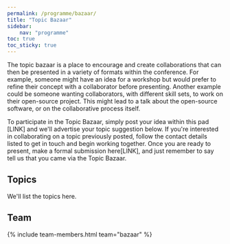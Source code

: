 ```yaml
---
permalink: /programme/bazaar/
title: "Topic Bazaar"
sidebar:
    nav: "programme"
toc: true
toc_sticky: true
---
```


The topic bazaar is a place to encourage and create collaborations that can then be presented in a variety of formats within the conference. 
For example, someone might have an idea for a workshop but would prefer to refine their concept with a collaborator before presenting.
Another example could be someone wanting collaborators, with different skill sets, to work on their open-source project. This might lead to a talk about the open-source software, or on the collaborative process itself.

 
To participate in the Topic Bazaar, simply post your idea within this pad [LINK] and we'll advertise your topic suggestion below.
If you're interested in collaborating on a topic previously posted, follow the contact details listed to get in touch and begin working together.
Once you are ready to present, make a formal submission here[LINK], and just remember to say tell us that you came via the Topic Bazaar.

## Topics

We'll list the topics here.

## Team

{% include team-members.html team="bazaar" %}
